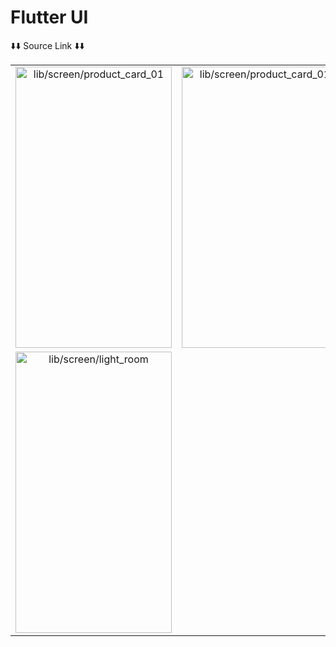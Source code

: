 # Flutter UI

⬇️⬇️ Source Link ⬇️⬇️

<div style="text-align: center">
    <table>
        <tr>
            <td style="text-align: center">
               <a href="https://github.com/mes71/flutter_ui/tree/master/lib/screen/product_card_01">
                    <img src="https://github.com/mes71/flutter_ui/assets/53784874/1e629a87-399c-4c64-8676-54402d7736b4" height="450" width="250" alt="lib/screen/product_card_01"/>
                </a>
            </td>            
            <td style="text-align: center">
               <a href="https://github.com/mes71/flutter_ui/tree/master/lib/screen/nike_product_card">
                    <img src="https://github.com/mes71/flutter_ui/assets/53784874/c306ff74-50aa-4851-b780-81e294133c1e" height="450" width="250" alt="lib/screen/product_card_01"/>
                </a>
            </td>  
            <td style="text-align: center">
               <a href="https://github.com/mes71/flutter_ui/tree/master/lib/screen/light_room">
                    <img src="https://github.com/mes71/flutter_ui/assets/53784874/84ffbdbc-73b1-441e-8327-9e9dfd995ed8" height="450" width="250" alt="lib/screen/light_room"/>
                </a>
            </td>
        </tr>
                <tr>
                <td style="text-align: center">
               <a href="https://github.com/mes71/flutter_ui/tree/master/lib/screen/air_pod_shop">
                    <img src="https://github.com/user-attachments/assets/205c0436-b98b-46c4-b36e-e9283623c0b1" height="450" width="250" alt="lib/screen/light_room"/>
                </a>
    </td>
        </tr>
    </table>

</div>


